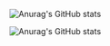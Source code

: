 ![Anurag's GitHub stats](https://github-readme-stats.vercel.app/api?username=aaron2599&bg_color=50,3350A4,9D3926&title_color=fff&text_color=fff)

![Anurag's GitHub stats](https://github-readme-stats.vercel.app/api/top-langs/?username=aaron2599&layout=compact&&bg_color=30,3350A4,e96443&title_color=fff&text_color=fff)
